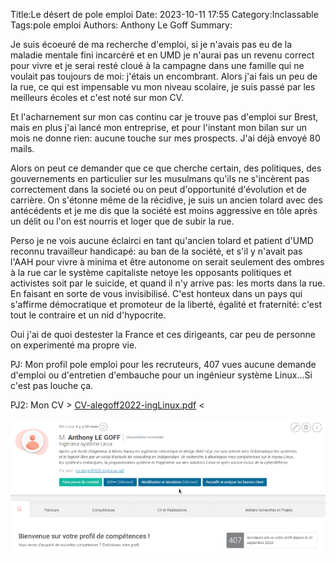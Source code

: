 Title:Le désert de pole emploi
Date: 2023-10-11 17:55
Category:Inclassable
Tags:pole emploi
Authors: Anthony Le Goff
Summary:

Je suis écoeuré de ma recherche d'emploi, si je n'avais pas eu de la maladie mentale fini incarcéré et en UMD je n'aurai pas un revenu correct pour vivre et je serai resté cloué à la campagne dans une famille qui ne voulait pas toujours de moi: j'étais un encombrant. Alors j'ai fais un peu de la rue, ce qui est impensable vu mon niveau scolaire, je suis passé par les meilleurs écoles et c'est noté sur mon CV. 

Et l'acharnement sur mon cas continu car je trouve pas d'emploi sur Brest, mais en plus j'ai lancé mon entreprise, et pour l'instant mon bilan sur un mois ne donne rien: aucune touche sur mes prospects. J'ai déjà envoyé 80 mails.

Alors on peut ce demander que ce que cherche certain, des politiques, des gouvernements en particulier sur les musulmans qu'ils ne s'incèrent pas correctement dans la societé ou on peut d'opportunité d'évolution et de carrière. On s'étonne même de la récidive, je suis un ancien tolard avec des antécédents et je me dis que la société est moins aggressive en tôle après un délit ou l'on est nourris et loger que de subir la rue.

Perso je ne vois aucune éclairci en tant qu'ancien tolard et patient d'UMD reconnu travailleur handicapé: au ban de la société, et s'il y n'avait pas l'AAH pour vivre à minima et être autonome on serait seulement des ombres à la rue car le système capitaliste netoye les opposants politiques et activistes soit par le suicide, et quand il n'y arrive pas: les morts dans la rue. En faisant en sorte de vous invisibilisé. C'est honteux dans un pays qui s'affirme démocratique et promoteur de la liberté, égalité et fraternité: c'est tout le contraire et un nid d'hypocrite.

Oui j'ai de quoi destester la France et ces dirigeants, car peu de personne on experimenté ma propre vie. 

PJ: Mon profil pole emploi pour les recruteurs, 407 vues aucune demande d'emploi ou d'entretien d'embauche pour un ingénieur système Linux...Si c'est pas louche ça.

PJ2: Mon CV > [CV-alegoff2022-ingLinux.pdf](images/cv-alegoff2022-ingLinux.pdf) < 

![profil pole emploi](images/pole-emploi-profil.png)